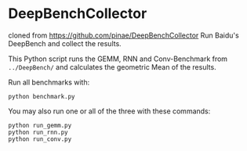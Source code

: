 # DeepBenchCollector
cloned from https://github.com/pinae/DeepBenchCollector
Run Baidu's DeepBench and collect the results.

This Python script runs the GEMM, RNN and Conv-Benchmark from
`../DeepBench/` and calculates the geometric Mean of the results.

Run all benchmarks with:

```
python benchmark.py
```

You may also run one or all of the three with these commands:

```
python run_gemm.py
python run_rnn.py
python run_conv.py
```

